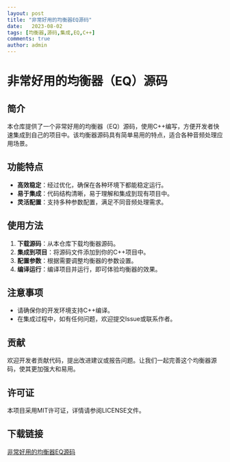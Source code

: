 ```yaml
---
layout: post
title: "非常好用的均衡器EQ源码"
date:   2023-08-02
tags: [均衡器,源码,集成,EQ,C++]
comments: true
author: admin
---
```

# 非常好用的均衡器（EQ）源码

## 简介

本仓库提供了一个非常好用的均衡器（EQ）源码，使用C++编写，方便开发者快速集成到自己的项目中。该均衡器源码具有简单易用的特点，适合各种音频处理应用场景。

## 功能特点

- **高效稳定**：经过优化，确保在各种环境下都能稳定运行。
- **易于集成**：代码结构清晰，易于理解和集成到现有项目中。
- **灵活配置**：支持多种参数配置，满足不同音频处理需求。

## 使用方法

1. **下载源码**：从本仓库下载均衡器源码。
2. **集成到项目**：将源码文件添加到你的C++项目中。
3. **配置参数**：根据需要调整均衡器的参数设置。
4. **编译运行**：编译项目并运行，即可体验均衡器的效果。

## 注意事项

- 请确保你的开发环境支持C++编译。
- 在集成过程中，如有任何问题，欢迎提交Issue或联系作者。

## 贡献

欢迎开发者贡献代码，提出改进建议或报告问题。让我们一起完善这个均衡器源码，使其更加强大和易用。

## 许可证

本项目采用MIT许可证，详情请参阅LICENSE文件。

## 下载链接

[非常好用的均衡器EQ源码](https://pan.quark.cn/s/20db792b9875)